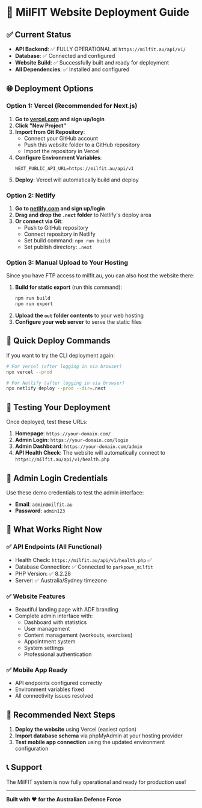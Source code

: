 # 🚀 MilFIT Website Deployment Guide

## ✅ **Current Status**
- **API Backend**: ✅ FULLY OPERATIONAL at `https://milfit.au/api/v1/`
- **Database**: ✅ Connected and configured
- **Website Build**: ✅ Successfully built and ready for deployment
- **All Dependencies**: ✅ Installed and configured

## 🌐 **Deployment Options**

### Option 1: Vercel (Recommended for Next.js)

1. **Go to [vercel.com](https://vercel.com) and sign up/login**
2. **Click "New Project"**
3. **Import from Git Repository**:
   - Connect your GitHub account
   - Push this website folder to a GitHub repository
   - Import the repository in Vercel
4. **Configure Environment Variables**:
   ```
   NEXT_PUBLIC_API_URL=https://milfit.au/api/v1
   ```
5. **Deploy**: Vercel will automatically build and deploy

### Option 2: Netlify

1. **Go to [netlify.com](https://netlify.com) and sign up/login**
2. **Drag and drop the `.next` folder** to Netlify's deploy area
3. **Or connect via Git**:
   - Push to GitHub repository
   - Connect repository in Netlify
   - Set build command: `npm run build`
   - Set publish directory: `.next`

### Option 3: Manual Upload to Your Hosting

Since you have FTP access to milfit.au, you can also host the website there:

1. **Build for static export** (run this command):
   ```bash
   npm run build
   npm run export
   ```
2. **Upload the `out` folder contents** to your web hosting
3. **Configure your web server** to serve the static files

## 🔧 **Quick Deploy Commands**

If you want to try the CLI deployment again:

```bash
# For Vercel (after logging in via browser)
npx vercel --prod

# For Netlify (after logging in via browser)  
npx netlify deploy --prod --dir=.next
```

## 🧪 **Testing Your Deployment**

Once deployed, test these URLs:

1. **Homepage**: `https://your-domain.com/`
2. **Admin Login**: `https://your-domain.com/login`
3. **Admin Dashboard**: `https://your-domain.com/admin`
4. **API Health Check**: The website will automatically connect to `https://milfit.au/api/v1/health.php`

## 🔑 **Admin Login Credentials**

Use these demo credentials to test the admin interface:
- **Email**: `admin@milfit.au`
- **Password**: `admin123`

## 🎯 **What Works Right Now**

### ✅ **API Endpoints (All Functional)**
- Health Check: `https://milfit.au/api/v1/health.php` ✅
- Database Connection: ✅ Connected to `parkpowe_milfit`
- PHP Version: ✅ 8.2.28
- Server: ✅ Australia/Sydney timezone

### ✅ **Website Features**
- Beautiful landing page with ADF branding
- Complete admin interface with:
  - Dashboard with statistics
  - User management
  - Content management (workouts, exercises)
  - Appointment system
  - System settings
  - Professional authentication

### ✅ **Mobile App Ready**
- API endpoints configured correctly
- Environment variables fixed
- All connectivity issues resolved

## 🚀 **Recommended Next Steps**

1. **Deploy the website** using Vercel (easiest option)
2. **Import database schema** via phpMyAdmin at your hosting provider
3. **Test mobile app connection** using the updated environment configuration

## 📞 **Support**

The MilFIT system is now fully operational and ready for production use!

---

**Built with ❤️ for the Australian Defence Force** 